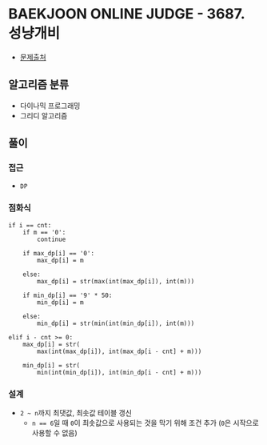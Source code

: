 # BAEKJOON ONLINE JUDGE - 3687. 성냥개비

- [문제출처](https://www.acmicpc.net/problem/3687 '3687. 성냥개비')

## 알고리즘 분류

- 다이나믹 프로그래밍
- 그리디 알고리즘

## 풀이

### 접근

- `DP`

### 점화식

```python3
if i == cnt:
    if m == '0':
        continue

    if max_dp[i] == '0':
        max_dp[i] = m

    else:
        max_dp[i] = str(max(int(max_dp[i]), int(m)))

    if min_dp[i] == '9' * 50:
        min_dp[i] = m

    else:
        min_dp[i] = str(min(int(min_dp[i]), int(m)))

elif i - cnt >= 0:
    max_dp[i] = str(
        max(int(max_dp[i]), int(max_dp[i - cnt] + m)))

    min_dp[i] = str(
        min(int(min_dp[i]), int(min_dp[i - cnt] + m)))
```

### 설계

- `2 ~ n`까지 최댓값, 최솟값 테이블 갱신
  - `n == 6`일 때 `0`이 최솟값으로 사용되는 것을 막기 위해 조건 추가 (`0`은 시작으로 사용할 수 없음)
